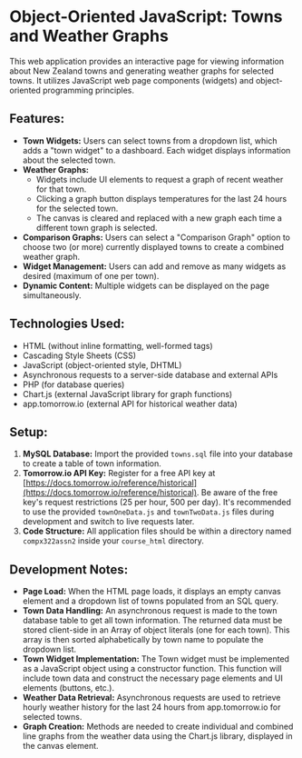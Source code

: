 # Object-Oriented JavaScript: Towns and Weather Graphs

This web application provides an interactive page for viewing information about New Zealand towns and generating weather graphs for selected towns. It utilizes JavaScript web page components (widgets) and object-oriented programming principles.

## Features:

* **Town Widgets:** Users can select towns from a dropdown list, which adds a "town widget" to a dashboard. Each widget displays information about the selected town.
* **Weather Graphs:**
    * Widgets include UI elements to request a graph of recent weather for that town.
    * Clicking a graph button displays temperatures for the last 24 hours for the selected town.
    * The canvas is cleared and replaced with a new graph each time a different town graph is selected.
* **Comparison Graphs:** Users can select a "Comparison Graph" option to choose two (or more) currently displayed towns to create a combined weather graph.
* **Widget Management:** Users can add and remove as many widgets as desired (maximum of one per town).
* **Dynamic Content:** Multiple widgets can be displayed on the page simultaneously.

## Technologies Used:

* HTML (without inline formatting, well-formed tags)
* Cascading Style Sheets (CSS)
* JavaScript (object-oriented style, DHTML)
* Asynchronous requests to a server-side database and external APIs
* PHP (for database queries)
* Chart.js (external JavaScript library for graph functions)
* app.tomorrow.io (external API for historical weather data)

## Setup:

1.  **MySQL Database:** Import the provided `towns.sql` file into your database to create a table of town information.
2.  **Tomorrow.io API Key:** Register for a free API key at [https://docs.tomorrow.io/reference/historical](https://docs.tomorrow.io/reference/historical). Be aware of the free key's request restrictions (25 per hour, 500 per day). It's recommended to use the provided `townOneData.js` and `townTwoData.js` files during development and switch to live requests later.
3.  **Code Structure:** All application files should be within a directory named `compx322assn2` inside your `course_html` directory.

## Development Notes:

* **Page Load:** When the HTML page loads, it displays an empty canvas element and a dropdown list of towns populated from an SQL query.
* **Town Data Handling:** An asynchronous request is made to the town database table to get all town information. The returned data must be stored client-side in an Array of object literals (one for each town). This array is then sorted alphabetically by town name to populate the dropdown list.
* **Town Widget Implementation:** The Town widget must be implemented as a JavaScript object using a constructor function. This function will include town data and construct the necessary page elements and UI elements (buttons, etc.).
* **Weather Data Retrieval:** Asynchronous requests are used to retrieve hourly weather history for the last 24 hours from app.tomorrow.io for selected towns.
* **Graph Creation:** Methods are needed to create individual and combined line graphs from the weather data using the Chart.js library, displayed in the canvas element.
